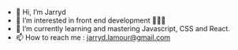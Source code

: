- 👋 Hi, I’m Jarryd
- 👀 I’m interested in front end development 🧑🏻‍💻
- 🌱 I’m currently learning and mastering Javascript, CSS and React.
- 📫 How to reach me : jarryd.lamour@gmail.com

<!---
JLamour28/JLamour28 is a ✨ special ✨ repository because its `README.md` (this file) appears on your GitHub profile.
You can click the Preview link to take a look at your changes.
--->
